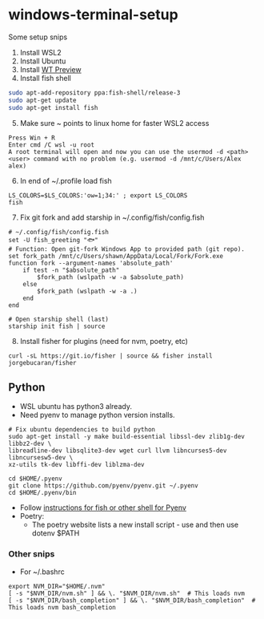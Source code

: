 # windows-terminal-setup
Some setup snips

1. Install WSL2
2. Install Ubuntu
3. Install [WT Preview](https://www.microsoft.com/en-us/p/windows-terminal-preview/9n8g5rfz9xk3?rtc=1#activetab=pivot:overviewtab)
4. Install fish shell
```sh
sudo apt-add-repository ppa:fish-shell/release-3
sudo apt-get update
sudo apt-get install fish
```
5. Make sure ~ points to linux home for faster WSL2 access
```
Press Win + R
Enter cmd /C wsl -u root
A root terminal will open and now you can use the usermod -d <path> <user> command with no problem (e.g. usermod -d /mnt/c/Users/Alex alex)
```
6. In end of ~/.profile load fish
```
LS_COLORS=$LS_COLORS:'ow=1;34:' ; export LS_COLORS
fish
```
7. Fix git fork and add starship in ~/.config/fish/config.fish
```
# ~/.config/fish/config.fish
set -U fish_greeting "🐟"
# Function: Open git-fork Windows App to provided path (git repo).
set fork_path /mnt/c/Users/shawn/AppData/Local/Fork/Fork.exe
function fork --argument-names 'absolute_path'
    if test -n "$absolute_path"
        $fork_path (wslpath -w -a $absolute_path)
    else
        $fork_path (wslpath -w -a .)
    end
end

# Open starship shell (last)
starship init fish | source
```
8. Install fisher for plugins (need for nvm, poetry, etc)
```
curl -sL https://git.io/fisher | source && fisher install jorgebucaran/fisher
```

## Python
- WSL ubuntu has python3 already.
- Need pyenv to manage python version installs.
```
# Fix ubuntu dependencies to build python
sudo apt-get install -y make build-essential libssl-dev zlib1g-dev libbz2-dev \
libreadline-dev libsqlite3-dev wget curl llvm libncurses5-dev libncursesw5-dev \
xz-utils tk-dev libffi-dev liblzma-dev
```

```
cd $HOME/.pyenv
git clone https://github.com/pyenv/pyenv.git ~/.pyenv
cd $HOME/.pyenv/bin
```
- Follow [instructions for fish or other shell for Pyenv](https://github.com/pyenv/pyenv#automatic-installer)
- Poetry:
  - The poetry website lists a new install script - use and then use dotenv $PATH
  

### Other snips
- For ~/.bashrc
```
export NVM_DIR="$HOME/.nvm"
[ -s "$NVM_DIR/nvm.sh" ] && \. "$NVM_DIR/nvm.sh"  # This loads nvm
[ -s "$NVM_DIR/bash_completion" ] && \. "$NVM_DIR/bash_completion"  # This loads nvm bash_completion
```
